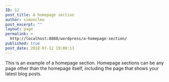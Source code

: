 ```yaml
---
ID: 12
post_title: A homepage section
author: simonclew
post_excerpt: ""
layout: page
permalink: >
  http://localhost:8888/wordpress/a-homepage-section/
published: true
post_date: 2018-07-12 19:00:13
---
```

This is an example of a homepage section. Homepage sections can be any page other than the homepage itself, including the page that shows your latest blog posts.